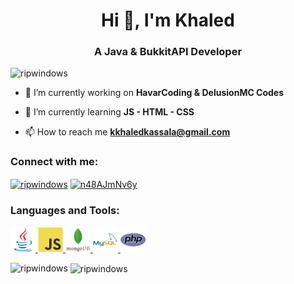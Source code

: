 <h1 align="center">Hi 👋, I'm Khaled</h1>
<h3 align="center">A Java & BukkitAPI Developer</h3>

<p align="left"> <img src="https://komarev.com/ghpvc/?username=ripwindows&label=Profile%20views&color=0e75b6&style=flat" alt="ripwindows" /> </p>

- 🔭 I’m currently working on **HavarCoding & DelusionMC Codes**

- 🌱 I’m currently learning **JS - HTML - CSS**

- 📫 How to reach me **kkhaledkassala@gmail.com**

<h3 align="left">Connect with me:</h3>
<p align="left">
<a href="https://instagram.com/ripwindows" target="blank"><img align="center" src="https://raw.githubusercontent.com/rahuldkjain/github-profile-readme-generator/master/src/images/icons/Social/instagram.svg" alt="ripwindows" height="30" width="40" /></a>
<a href="https://discord.gg/n48AJmNv6y" target="blank"><img align="center" src="https://raw.githubusercontent.com/rahuldkjain/github-profile-readme-generator/master/src/images/icons/Social/discord.svg" alt="n48AJmNv6y" height="30" width="40" /></a>
</p>

<h3 align="left">Languages and Tools:</h3>
<p align="left"> <a href="https://www.java.com" target="_blank" rel="noreferrer"> <img src="https://raw.githubusercontent.com/devicons/devicon/master/icons/java/java-original.svg" alt="java" width="40" height="40"/> </a> <a href="https://developer.mozilla.org/en-US/docs/Web/JavaScript" target="_blank" rel="noreferrer"> <img src="https://raw.githubusercontent.com/devicons/devicon/master/icons/javascript/javascript-original.svg" alt="javascript" width="40" height="40"/> </a> <a href="https://www.mongodb.com/" target="_blank" rel="noreferrer"> <img src="https://raw.githubusercontent.com/devicons/devicon/master/icons/mongodb/mongodb-original-wordmark.svg" alt="mongodb" width="40" height="40"/> </a> <a href="https://www.mysql.com/" target="_blank" rel="noreferrer"> <img src="https://raw.githubusercontent.com/devicons/devicon/master/icons/mysql/mysql-original-wordmark.svg" alt="mysql" width="40" height="40"/> </a> <a href="https://www.php.net" target="_blank" rel="noreferrer"> <img src="https://raw.githubusercontent.com/devicons/devicon/master/icons/php/php-original.svg" alt="php" width="40" height="40"/> </a> </p>

<p><img align="left" src="https://github-readme-stats.vercel.app/api/top-langs?username=ripwindows&show_icons=true&locale=en&layout=compact" alt="ripwindows" /></p>

<p>&nbsp;<img align="center" src="https://github-readme-stats.vercel.app/api?username=ripwindows&show_icons=true&locale=en" alt="ripwindows" /></p>

